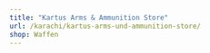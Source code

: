 ```yaml
---
title: "Kartus Arms & Ammunition Store"
url: /karachi/kartus-arms-und-ammunition-store/
shop: Waffen
---
```

